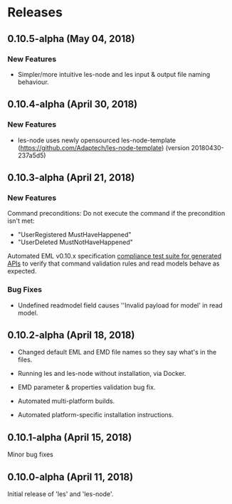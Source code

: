 # Releases

## 0.10.5-alpha (May 04, 2018)

### New Features

* Simpler/more intuitive les-node and les input & output file naming behaviour.

## 0.10.4-alpha (April 30, 2018)

### New Features

* les-node uses newly opensourced les-node-template (https://github.com/Adaptech/les-node-template) (version 20180430-237a5d5)

## 0.10.3-alpha (April 21, 2018)

### New Features

Command preconditions: Do not execute the command if the precondition isn't met:

* "UserRegistered MustHaveHappened"
* "UserDeleted MustNotHaveHappened"

Automated EML v0.10.x specification [compliance test suite for generated APIs](cmd/eml-compliance-test/README.md) to verify that command validation rules and read models behave as expected.

### Bug Fixes

* Undefined readmodel field causes ''Invalid payload for model' in read model.

## 0.10.2-alpha (April 18, 2018)

* Changed default EML and EMD file names so they say what's in the files.

* Running les and les-node without installation, via Docker.

* EMD parameter & properties validation bug fix.

* Automated multi-platform builds.

* Automated platform-specific installation instructions.

## 0.10.1-alpha (April 15, 2018)

Minor bug fixes

## 0.10.0-alpha (April 11, 2018)

Initial release of 'les' and 'les-node'.
